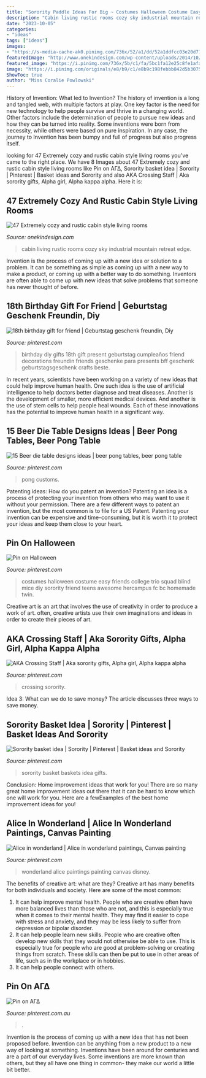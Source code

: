 ```yaml
---
title: "Sorority Paddle Ideas For Big ~ Costumes Halloween Costume Easy Friends College Trio Squad Blind Mice Diy Sorority Friend Teens Awesome Hercampus Fc Bc Homemade Twin"
description: "Cabin living rustic rooms cozy sky industrial mountain retreat edge"
date: "2023-10-05"
categories:
- "ideas"
tags: ["ideas"]
images:
- "https://s-media-cache-ak0.pinimg.com/736x/52/a1/dd/52a1ddfcc03e20d77abc0f7304e473aa--sorority-basket-sigma-kappa.jpg"
featuredImage: "http://www.onekindesign.com/wp-content/uploads/2014/10/Cabin-Style-Living-Rooms-33-1-Kindesign.jpg"
featured_image: "https://i.pinimg.com/736x/5b/c1/fa/5bc1fa12e25c8fe1afab1b0fa6e18c3a.jpg"
image: "https://i.pinimg.com/originals/e8/b9/c1/e8b9c198febbb842d5b307540501844e.jpg"
ShowToc: true
author: "Miss Coralie Powlowski"
---
```



History of Invention: What led to Invention?
The history of invention is a long and tangled web, with multiple factors at play. One key factor is the need for new technology to help people survive and thrive in a changing world. Other factors include the determination of people to pursue new ideas and how they can be turned into reality. Some inventions were born from necessity, while others were based on pure inspiration. In any case, the journey to Invention has been bumpy and full of progress but also progress itself.

	

		
looking for 47 Extremely cozy and rustic cabin style living rooms you've came to the right place. We have 8 Images about 47 Extremely cozy and rustic cabin style living rooms like Pin on ΑΓΔ, Sorority basket idea | Sorority | Pinterest | Basket ideas and Sorority and also AKA Crossing Staff | Aka sorority gifts, Alpha girl, Alpha kappa alpha. Here it is:
		
    
## 47 Extremely Cozy And Rustic Cabin Style Living Rooms

<img loading=lazy src="http://www.onekindesign.com/wp-content/uploads/2014/10/Cabin-Style-Living-Rooms-33-1-Kindesign.jpg" onerror="this.onerror=null;this.src='https://tse3.mm.bing.net/th?id=OIP.E63iUodaVN7GIvZhIltRtgHaLO&amp;pid=15.1';" alt="47 Extremely cozy and rustic cabin style living rooms">

_Source: onekindesign.com_

>cabin living rustic rooms cozy sky industrial mountain retreat edge. 

	

Invention is the process of coming up with a new idea or solution to a problem. It can be something as simple as coming up with a new way to make a product, or coming up with a better way to do something. Inventors are often able to come up with new ideas that solve problems that someone has never thought of before.

    
## 18th Birthday Gift For Friend | Geburtstag Geschenk Freundin, Diy

<img loading=lazy src="https://i.pinimg.com/736x/42/63/63/4263638eff21dbd19847826c86c04492--diy-th-birthday-gifts-th-birthday-ideas-for-boys-sons.jpg" onerror="this.onerror=null;this.src='https://tse1.mm.bing.net/th?id=OIP.H8HrEGfDQHF06CO19PAYCwHaJ3&amp;pid=15.1';" alt="18th birthday gift for friend | Geburtstag geschenk freundin, Diy">

_Source: pinterest.com_

>birthday diy gifts 18th gift present geburtstag cumpleaños friend decorations freundin friends geschenke para presents bff geschenk geburtstagsgeschenk crafts beste. 

	

In recent years, scientists have been working on a variety of new ideas that could help improve human health. One such idea is the use of artificial intelligence to help doctors better diagnose and treat diseases. Another is the development of smaller, more efficient medical devices. And another is the use of stem cells to help people heal wounds. Each of these innovations has the potential to improve human health in a significant way.

    
## 15 Beer Die Table Designs Ideas | Beer Pong Tables, Beer Pong Table

<img loading=lazy src="https://i.pinimg.com/474x/82/0c/c1/820cc1db022552311e078559efe7d9e8--beer-pong-tables-mancave-ideas.jpg" onerror="this.onerror=null;this.src='https://tse2.mm.bing.net/th?id=OIP.xgRb83wNqGo8bUSoTghEgAAAAA&amp;pid=15.1';" alt="15 Beer die table designs ideas | beer pong tables, beer pong table">

_Source: pinterest.com_

>pong customs. 

	

Patenting ideas: How do you patent an invention?
Patenting an idea is a process of protecting your invention from others who may want to use it without your permission. There are a few different ways to patent an invention, but the most common is to file for a US Patent. Patenting your invention can be expensive and time-consuming, but it is worth it to protect your ideas and keep them close to your heart.

    
## Pin On Halloween

<img loading=lazy src="https://i.pinimg.com/originals/2c/b6/d9/2cb6d996fbd685fdd8631af7359e1d69.jpg" onerror="this.onerror=null;this.src='https://tse4.mm.bing.net/th?id=OIP.Xohar-rfKvL-Ox9pY3JIDgHaJ7&amp;pid=15.1';" alt="Pin on Halloween">

_Source: pinterest.com_

>costumes halloween costume easy friends college trio squad blind mice diy sorority friend teens awesome hercampus fc bc homemade twin. 

	

Creative art is an art that involves the use of creativity in order to produce a work of art. often, creative artists use their own imaginations and ideas in order to create their pieces of art.

    
## AKA Crossing Staff | Aka Sorority Gifts, Alpha Girl, Alpha Kappa Alpha

<img loading=lazy src="https://i.pinimg.com/736x/5b/c1/fa/5bc1fa12e25c8fe1afab1b0fa6e18c3a.jpg" onerror="this.onerror=null;this.src='https://tse2.mm.bing.net/th?id=OIP.T-1mtCvV4XluOe_bzeK-WAHaJ4&amp;pid=15.1';" alt="AKA Crossing Staff | Aka sorority gifts, Alpha girl, Alpha kappa alpha">

_Source: pinterest.com_

>crossing sorority. 

	

Idea 3: What can we do to save money?
The article discusses three ways to save money.

    
## Sorority Basket Idea | Sorority | Pinterest | Basket Ideas And Sorority

<img loading=lazy src="https://s-media-cache-ak0.pinimg.com/736x/52/a1/dd/52a1ddfcc03e20d77abc0f7304e473aa--sorority-basket-sigma-kappa.jpg" onerror="this.onerror=null;this.src='https://tse3.mm.bing.net/th?id=OIP.uhayfi5gKh_YR2tK_VusKAHaJ3&amp;pid=15.1';" alt="Sorority basket idea | Sorority | Pinterest | Basket ideas and Sorority">

_Source: pinterest.com_

>sorority basket baskets idea gifts. 

	

Conclusion: Home improvement ideas that work for you!
There are so many great home improvement ideas out there that it can be hard to know which one will work for you. Here are a fewExamples of the best home improvement ideas for you!

    
## Alice In Wonderland | Alice In Wonderland Paintings, Canvas Painting

<img loading=lazy src="https://i.pinimg.com/originals/e8/b9/c1/e8b9c198febbb842d5b307540501844e.jpg" onerror="this.onerror=null;this.src='https://tse1.mm.bing.net/th?id=OIP.i3N3fEd7AS3oTjsziGy-OQHaJ4&amp;pid=15.1';" alt="Alice in wonderland | Alice in wonderland paintings, Canvas painting">

_Source: pinterest.com_

>wonderland alice paintings painting canvas disney. 

	

The benefits of creative art: what are they?
Creative art has many benefits for both individuals and society. Here are some of the most common: 
1) It can help improve mental health. People who are creative often have more balanced lives than those who are not, and this is especially true when it comes to their mental health. They may find it easier to cope with stress and anxiety, and they may be less likely to suffer from depression or bipolar disorder.
2) It can help people learn new skills. People who are creative often develop new skills that they would not otherwise be able to use. This is especially true for people who are good at problem-solving or creating things from scratch. These skills can then be put to use in other areas of life, such as in the workplace or in hobbies.
3) It can help people connect with others.

    
## Pin On ΑΓΔ

<img loading=lazy src="https://i.pinimg.com/736x/22/41/b2/2241b24c829fc0d3bfec82a3751a8080.jpg" onerror="this.onerror=null;this.src='https://tse3.mm.bing.net/th?id=OIP.xNJpdZZTSshwMf3wjGJDHAHaLd&amp;pid=15.1';" alt="Pin on ΑΓΔ">

_Source: pinterest.com.au_

>. 

	

Invention is the process of coming up with a new idea that has not been proposed before. Invention can be anything from a new product to a new way of looking at something. Inventions have been around for centuries and are a part of our everyday lives. Some inventions are more known than others, but they all have one thing in common- they make our world a little bit better.

